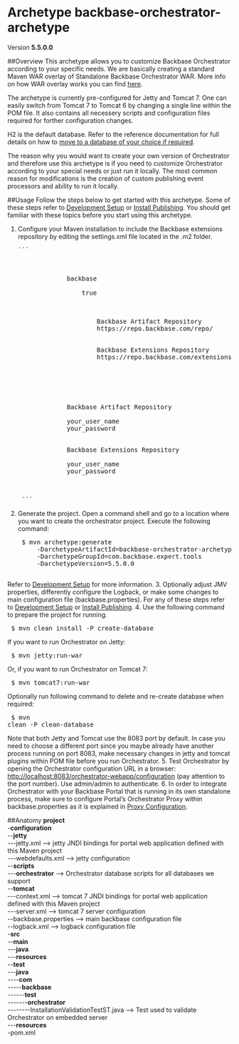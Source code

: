 # Archetype backbase-orchestrator-archetype

Version **5.5.0.0**

##Overview
This archetype allows you to customize Backbase Orchestrator according to your specific needs. We are basically creating a standard Maven WAR overlay of Standalone Backbase Orchestrator WAR. More info on how WAR overlay works you can find [here](http://maven.apache.org/plugins/maven-war-plugin/overlays.html).

The archetype is currently pre-configured for Jetty and Tomcat 7. One can easily switch from Tomcat 7 to Tomcat 6 by changing a single line within the POM file. It also contains all necessery scripts and configuration files required for forther configuration changes. 

H2 is the default database. Refer to the reference documentation for full details on how to [move to a database of your choice if required](https://my.backbase.com/resources/documentation/portal/inst_data.html).

The reason why you would want to create your own version of Orchestrator and therefore use this archetype is if you need to customize Orchestrator according to your special needs or just run it locally. The most common reason for modifications is the creation of custom publishing event processors and ability to run it locally.

##Usage
Follow the steps below to get started with this archetype. Some of these steps refer to [Development Setup](https://my.backbase.com/resources/documentation/portal/devd_mave.html) or [Install Publishing](https://my.backbase.com/resources/documentation/portal/inst_tcat.html#inst_tcat_orch). You should get familiar with these topics before you start using this archetype.

1. Configure your Maven installation to include the Backbase extensions repository by editing the settings.xml file located in the .m2 folder. 
    <pre>```    
    <settings xmlns="http://maven.apache.org/SETTINGS/1.0.0" xmlns:xsi="http://www.w3.org/2001/XMLSchema-instance" xsi:schemalocation="http://maven.apache.org/SETTINGS/1.0.0 http://maven.apache.org/xsd/settings-1.0.0.xsd">
        <profiles>
            <profile>
                <id>backbase</id>
                <activation>
                    <activeByDefault>true</activeByDefault>
                </activation>
                <repositories>
                    <repository>
                        <id>Backbase Artifact Repository</id>
                        <url>https://repo.backbase.com/repo/</url>
                    </repository>
                    <repository>
                        <id>Backbase Extensions Repository</id>
                        <url>https://repo.backbase.com/extensions/</url>
                    </repository>
                </repositories>
            </profile>
        </profiles>
        <servers>
            <server>
                <id>Backbase Artifact Repository</id>
                <!--Please change your_user_name and your_password below-->
                <username>your_user_name</username>
                <password>your_password</password>
            </server>
            <server>
                <id>Backbase Extensions Repository</id>
                <!--Please change your_user_name and your_password below-->
                <username>your_user_name</username>
                <password>your_password</password>
            </server>
        </servers>
    </settings>
    ```</pre>
2. Generate the project. Open a command shell and go to a location where you want to create the orchestrator project. Execute the following command:
    <pre>
    $ mvn archetype:generate
        -DarchetypeArtifactId=backbase-orchestrator-archetype
        -DarchetypeGroupId=com.backbase.expert.tools
        -DarchetypeVersion=5.5.0.0
    </pre>
Refer to [Development Setup](https://my.backbase.com/resources/documentation/portal/devd_mave.html) for more information. 
3. Optionally adjust JMV properties, differently configure the Logback, or make some changes to main configuration file (backbase.properties). For any of these steps refer to [Development Setup](https://my.backbase.com/resources/documentation/portal/devd_mave.html) or [Install Publishing](https://my.backbase.com/resources/documentation/portal/inst_tcat.html#inst_tcat_orch).
4. Use the following command to prepare the project for running.
    <pre>
    $ mvn clean install -P create-database
    </pre>
If you want to run Orchestrator on Jetty:  
    <pre>
    $ mvn jetty:run-war
    </pre>
Or, if you want to run Orchestrator on Tomcat 7:
    <pre>
    $ mvn tomcat7:run-war
    </pre>
Optionally run following command to delete and re-create database when required:
    <pre>
    $ mvn clean -P clean-database
    </pre>
Note that both Jetty and Tomcat use the 8083 port by default. In case you need to choose a different port since you maybe already have another process running on port 8083, make necessary changes in jetty and tomcat plugins within POM file before you run Orchestrator.
5. Test Orchestrator by opening the Orchestrator configuration URL in a browser: [http://localhost:8083/orchestrator-webapp/configuration](http://localhost:8083/orchestrator-webapp/configuration) (pay attention to the port number). Use admin/admin to authenticate.
6. In order to integrate Orchestrator with your Backbase Portal that is running in its own standalone process, make sure to configure Portal’s Orchestrator Proxy within backbase.properties as it is explained in [Proxy Configuration](https://my.backbase.com/resources/documentation/portal/inst_conf.html#inst_conf_prox).

##Anatomy
**project**  
-**configuration**    
--**jetty**  
---jetty.xml --> jetty JNDI bindings for portal web application defined with this Maven project  
---webdefaults.xml --> jetty configuration  
--**scripts**  
---**orchestrator** --> Orchestrator database scripts for all databases we support  
--**tomcat**  
---context.xml --> tomcat 7 JNDI bindings for portal web application defined with this Maven project   
---server.xml --> tomcat 7 server configuration  
--backbase.properties --> main backbase configuration file    
--logback.xml --> logback configuration file   
-**src**  
--**main**  
---**java**  
---**resources**      
--**test**  
---**java**   
----**com**  
-----**backbase**  
------**test**  
-------**orchestrator**  
--------InstallationValidationTestST.java --> Test used to validate Orchestrator on embedded server  
---**resources**  
-pom.xml  
